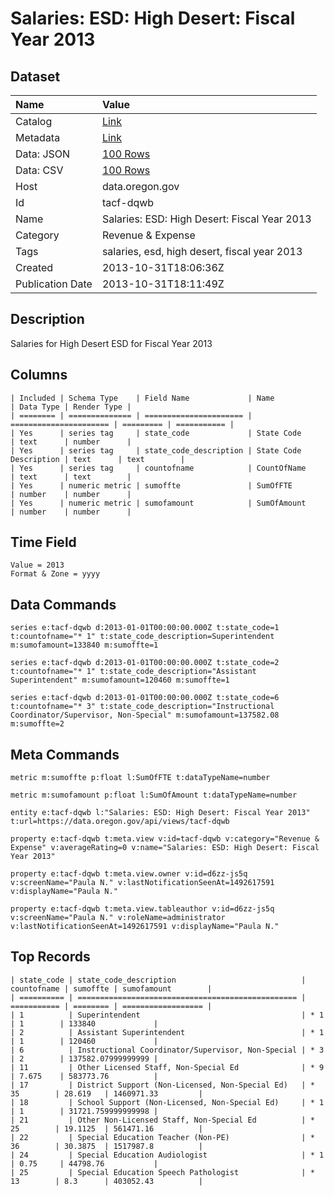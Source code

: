 # Salaries: ESD: High Desert: Fiscal Year 2013

## Dataset

| Name | Value |
| :--- | :---- |
| Catalog | [Link](https://catalog.data.gov/dataset/salaries-esd-high-desert-fiscal-year-2013-fa720) |
| Metadata | [Link](https://data.oregon.gov/api/views/tacf-dqwb) |
| Data: JSON | [100 Rows](https://data.oregon.gov/api/views/tacf-dqwb/rows.json?max_rows=100) |
| Data: CSV | [100 Rows](https://data.oregon.gov/api/views/tacf-dqwb/rows.csv?max_rows=100) |
| Host | data.oregon.gov |
| Id | tacf-dqwb |
| Name | Salaries: ESD: High Desert: Fiscal Year 2013 |
| Category | Revenue & Expense |
| Tags | salaries, esd, high desert, fiscal year 2013 |
| Created | 2013-10-31T18:06:36Z |
| Publication Date | 2013-10-31T18:11:49Z |

## Description

Salaries for High Desert ESD for Fiscal Year 2013

## Columns

```ls
| Included | Schema Type    | Field Name             | Name                   | Data Type | Render Type |
| ======== | ============== | ====================== | ====================== | ========= | =========== |
| Yes      | series tag     | state_code             | State Code             | text      | number      |
| Yes      | series tag     | state_code_description | State Code Description | text      | text        |
| Yes      | series tag     | countofname            | CountOfName            | text      | text        |
| Yes      | numeric metric | sumoffte               | SumOfFTE               | number    | number      |
| Yes      | numeric metric | sumofamount            | SumOfAmount            | number    | number      |
```

## Time Field

```ls
Value = 2013
Format & Zone = yyyy
```

## Data Commands

```ls
series e:tacf-dqwb d:2013-01-01T00:00:00.000Z t:state_code=1 t:countofname="* 1" t:state_code_description=Superintendent m:sumofamount=133840 m:sumoffte=1

series e:tacf-dqwb d:2013-01-01T00:00:00.000Z t:state_code=2 t:countofname="* 1" t:state_code_description="Assistant Superintendent" m:sumofamount=120460 m:sumoffte=1

series e:tacf-dqwb d:2013-01-01T00:00:00.000Z t:state_code=6 t:countofname="* 3" t:state_code_description="Instructional Coordinator/Supervisor, Non-Special" m:sumofamount=137582.08 m:sumoffte=2
```

## Meta Commands

```ls
metric m:sumoffte p:float l:SumOfFTE t:dataTypeName=number

metric m:sumofamount p:float l:SumOfAmount t:dataTypeName=number

entity e:tacf-dqwb l:"Salaries: ESD: High Desert: Fiscal Year 2013" t:url=https://data.oregon.gov/api/views/tacf-dqwb

property e:tacf-dqwb t:meta.view v:id=tacf-dqwb v:category="Revenue & Expense" v:averageRating=0 v:name="Salaries: ESD: High Desert: Fiscal Year 2013"

property e:tacf-dqwb t:meta.view.owner v:id=d6zz-js5q v:screenName="Paula N." v:lastNotificationSeenAt=1492617591 v:displayName="Paula N."

property e:tacf-dqwb t:meta.view.tableauthor v:id=d6zz-js5q v:screenName="Paula N." v:roleName=administrator v:lastNotificationSeenAt=1492617591 v:displayName="Paula N."
```

## Top Records

```ls
| state_code | state_code_description                            | countofname | sumoffte | sumofamount        | 
| ========== | ================================================= | =========== | ======== | ================== | 
| 1          | Superintendent                                    | * 1         | 1        | 133840             | 
| 2          | Assistant Superintendent                          | * 1         | 1        | 120460             | 
| 6          | Instructional Coordinator/Supervisor, Non-Special | * 3         | 2        | 137582.07999999999 | 
| 11         | Other Licensed Staff, Non-Special Ed              | * 9         | 7.675    | 583773.76          | 
| 17         | District Support (Non-Licensed, Non-Special Ed)   | * 35        | 28.619   | 1460971.33         | 
| 18         | School Support (Non-Licensed, Non-Special Ed)     | * 1         | 1        | 31721.759999999998 | 
| 21         | Other Non-Licensed Staff, Non-Special Ed          | * 25        | 19.1125  | 561471.16          | 
| 22         | Special Education Teacher (Non-PE)                | * 36        | 30.3875  | 1517987.8          | 
| 24         | Special Education Audiologist                     | * 1         | 0.75     | 44798.76           | 
| 25         | Special Education Speech Pathologist              | * 13        | 8.3      | 403052.43          | 
```